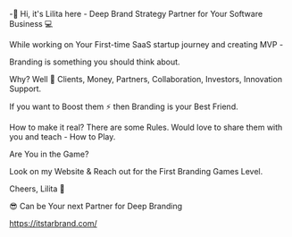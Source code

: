 -👋 Hi, it's Lilita here - Deep Brand Strategy Partner for Your Software Business 💻

While working on Your First-time SaaS startup journey and creating MVP -  

Branding is something you should think about. 

Why? Well 💎 Clients, Money, Partners, Collaboration, Investors, Innovation Support.

If you want to Boost them ⚡ then Branding is your Best Friend.

How to make it real? There are some Rules. Would love to share them with you and teach - How to Play. 

Are You in the Game? 

Look on my Website & Reach out for the First Branding Games Level. 

Cheers, Lilita 🌹

😎 Can be Your next Partner for Deep Branding 

https://itstarbrand.com/
